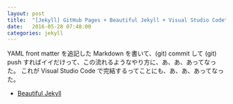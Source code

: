 ```yaml
---
layout: post
title:  "[Jekyll] GitHub Pages + Beautiful Jekyll + Visual Studio Code"
date:   2016-05-28 07:48:00 
categories: jekyll
---
```


YAML front matter を追記した Markdown を書いて、(git) commit して (git) push すればイイだけって、この流れるようなやり方に、あ、あ、あってなった。
これが Visual Studio Code で完結するってことにも、あ、あ、あってなった。 

* [Beautiful Jekyll](http://deanattali.com/beautiful-jekyll/)